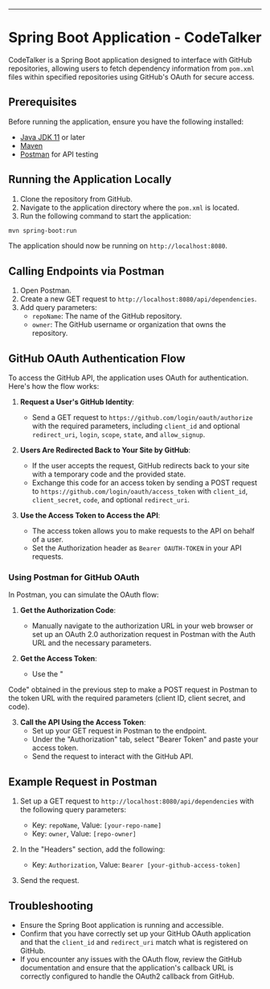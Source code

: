 
---

# Spring Boot Application - CodeTalker

CodeTalker is a Spring Boot application designed to interface with GitHub repositories, allowing users to fetch dependency information from `pom.xml` files within specified repositories using GitHub's OAuth for secure access.

## Prerequisites

Before running the application, ensure you have the following installed:
- [Java JDK 11](https://www.oracle.com/java/technologies/javase-jdk11-downloads.html) or later
- [Maven](https://maven.apache.org/download.cgi)
- [Postman](https://www.postman.com/downloads/) for API testing

## Running the Application Locally

1. Clone the repository from GitHub.
2. Navigate to the application directory where the `pom.xml` is located.
3. Run the following command to start the application:

```bash
mvn spring-boot:run
```

The application should now be running on `http://localhost:8080`.

## Calling Endpoints via Postman

1. Open Postman.
2. Create a new GET request to `http://localhost:8080/api/dependencies`.
3. Add query parameters:
   - `repoName`: The name of the GitHub repository.
   - `owner`: The GitHub username or organization that owns the repository.

## GitHub OAuth Authentication Flow

To access the GitHub API, the application uses OAuth for authentication. Here's how the flow works:

1. **Request a User's GitHub Identity**:
   - Send a GET request to `https://github.com/login/oauth/authorize` with the required parameters, including `client_id` and optional `redirect_uri`, `login`, `scope`, `state`, and `allow_signup`.

2. **Users Are Redirected Back to Your Site by GitHub**:
   - If the user accepts the request, GitHub redirects back to your site with a temporary code and the provided state.
   - Exchange this code for an access token by sending a POST request to `https://github.com/login/oauth/access_token` with `client_id`, `client_secret`, `code`, and optional `redirect_uri`.

3. **Use the Access Token to Access the API**:
   - The access token allows you to make requests to the API on behalf of a user.
   - Set the Authorization header as `Bearer OAUTH-TOKEN` in your API requests.

### Using Postman for GitHub OAuth

In Postman, you can simulate the OAuth flow:

1. **Get the Authorization Code**:
   - Manually navigate to the authorization URL in your web browser or set up an OAuth 2.0 authorization request in Postman with the Auth URL and the necessary parameters.

2. **Get the Access Token**:
   - Use the "

Code" obtained in the previous step to make a POST request in Postman to the token URL with the required parameters (client ID, client secret, and code).

3. **Call the API Using the Access Token**:
   - Set up your GET request in Postman to the endpoint.
   - Under the "Authorization" tab, select "Bearer Token" and paste your access token.
   - Send the request to interact with the GitHub API.

## Example Request in Postman

1. Set up a GET request to `http://localhost:8080/api/dependencies` with the following query parameters:
   - Key: `repoName`, Value: `[your-repo-name]`
   - Key: `owner`, Value: `[repo-owner]`

2. In the "Headers" section, add the following:
   - Key: `Authorization`, Value: `Bearer [your-github-access-token]`

3. Send the request.

## Troubleshooting

- Ensure the Spring Boot application is running and accessible.
- Confirm that you have correctly set up your GitHub OAuth application and that the `client_id` and `redirect_uri` match what is registered on GitHub.
- If you encounter any issues with the OAuth flow, review the GitHub documentation and ensure that the application's callback URL is correctly configured to handle the OAuth2 callback from GitHub.

